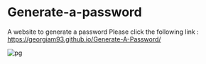 # Generate-a-password
A website to generate a password 
Please click the following link : https://georgiam93.github.io/Generate-A-Password/


![pg](https://user-images.githubusercontent.com/105521641/221376696-90de09a6-3fd1-46f6-9747-3af50059e043.jpg)
